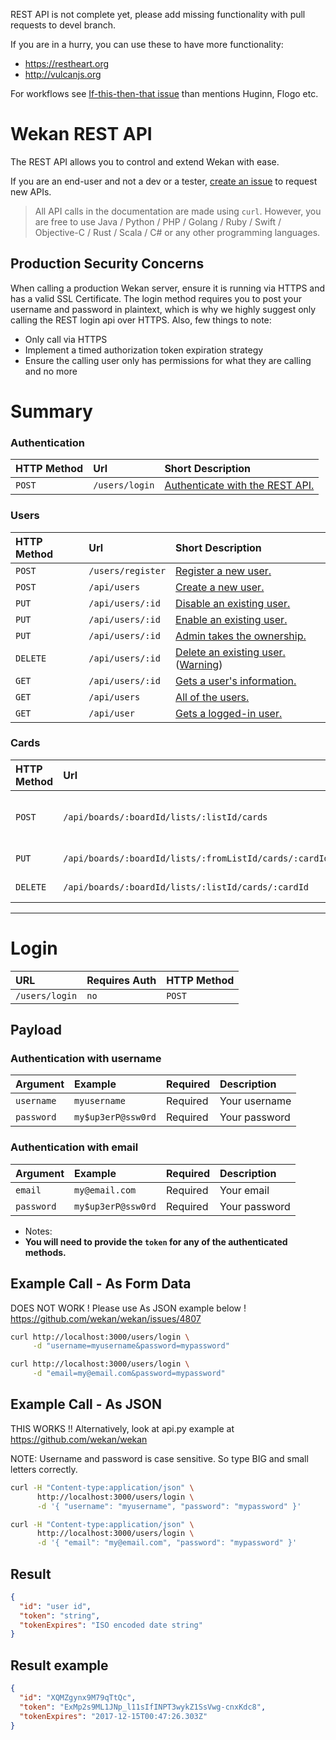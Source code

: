 REST API is not complete yet, please add missing functionality with pull requests to devel branch.

If you are in a hurry, you can use these to have more functionality:
* https://restheart.org
* http://vulcanjs.org

For workflows see [If-this-then-that issue](https://github.com/wekan/wekan/issues/1160) than mentions Huginn, Flogo etc.

# Wekan REST API

The REST API allows you to control and extend Wekan with ease.

If you are an end-user and not a dev or a tester, [create an issue](https://github.com/wekan/wekan/issues/new) to request new APIs.

> All API calls in the documentation are made using `curl`.  However, you are free to use Java / Python / PHP / Golang / Ruby / Swift / Objective-C / Rust / Scala / C# or any other programming languages.

## Production Security Concerns
When calling a production Wekan server, ensure it is running via HTTPS and has a valid SSL Certificate. The login method requires you to post your username and password in plaintext, which is why we highly suggest only calling the REST login api over HTTPS. Also, few things to note:

* Only call via HTTPS
* Implement a timed authorization token expiration strategy
* Ensure the calling user only has permissions for what they are calling and no more

# Summary

### Authentication
| HTTP Method | Url | Short Description |
| :--- | :--- | :--- |
| `POST` | `/users/login` | [Authenticate with the REST API.](#login) |

### Users
| HTTP Method | Url | Short Description |
| :--- | :--- | :--- |
| `POST` | `/users/register` | [Register a new user.](REST-API-User#user-register) |
| `POST` | `/api/users` | [Create a new user.](REST-API-User#user-create) |
| `PUT` | `/api/users/:id` | [Disable an existing user.](REST-API-User#disable-a-user-the-user-is-not-allowed-to-login-and-his-login-tokens-are-purged) |
| `PUT` | `/api/users/:id` | [Enable an existing user.](REST-API-User#enable-a-user) |
| `PUT` | `/api/users/:id` | [Admin takes the ownership.](REST-API-User#the-admin-takes-the-ownership-of-all-boards-of-the-user-archived-and-not-archived-where-the-user-is-admin-on) |
| `DELETE` | `/api/users/:id` | [Delete an existing user.](REST-API-User#user-delete) ([Warning](https://github.com/wekan/wekan/issues/1289))|
| `GET` | `/api/users/:id` | [Gets a user's information.](REST-API-User#user-information) |
| `GET` | `/api/users` | [All of the users.](REST-API-User#user-list) |
| `GET` | `/api/user` | [Gets a logged-in user.](REST-API-User#user-logged-in) |
### Cards
| HTTP Method | Url | Short Description |
| :--- | :--- | :--- |
| `POST` | `/api/boards/:boardId/lists/:listId/cards` | [Add a card to a list, board, and swimlane.](REST-API-Cards#add-card-to-list-board-swimlane) |
| `PUT` | `/api/boards/:boardId/lists/:fromListId/cards/:cardId` | [Update a card.](REST-API-Cards#update-a-card) |
| `DELETE` | `/api/boards/:boardId/lists/:listId/cards/:cardId` | [Delete a card.](REST-API-Cards#update-a-card) |


---

# Login
| URL | Requires Auth | HTTP Method |
| :--- | :--- | :--- |
| `/users/login` | `no` | `POST` |

## Payload

### Authentication with username
| Argument | Example | Required | Description |
| :--- | :--- | :--- | :--- |
| `username` | `myusername` | Required | Your username |
| `password` | `my$up3erP@ssw0rd` | Required | Your password |

### Authentication with email
| Argument | Example | Required | Description |
| :--- | :--- | :--- | :--- |
| `email` | `my@email.com` | Required | Your email |
| `password` | `my$up3erP@ssw0rd` | Required | Your password |

* Notes:
 * **You will need to provide the `token` for any of the authenticated methods.**

## Example Call - As Form Data

DOES NOT WORK ! Please use As JSON example below !
https://github.com/wekan/wekan/issues/4807

```bash
curl http://localhost:3000/users/login \
     -d "username=myusername&password=mypassword"
```

```bash
curl http://localhost:3000/users/login \
     -d "email=my@email.com&password=mypassword"
```


## Example Call - As JSON

THIS WORKS !! Alternatively, look at api.py example at https://github.com/wekan/wekan

NOTE: Username and password is case sensitive. So type BIG and small letters correctly.

```bash
curl -H "Content-type:application/json" \
      http://localhost:3000/users/login \
      -d '{ "username": "myusername", "password": "mypassword" }'
```

```bash
curl -H "Content-type:application/json" \
      http://localhost:3000/users/login \
      -d '{ "email": "my@email.com", "password": "mypassword" }'
```


## Result
```json
{
  "id": "user id",
  "token": "string",
  "tokenExpires": "ISO encoded date string"
}
```

## Result example
```json
{
  "id": "XQMZgynx9M79qTtQc",
  "token": "ExMp2s9ML1JNp_l11sIfINPT3wykZ1SsVwg-cnxKdc8",
  "tokenExpires": "2017-12-15T00:47:26.303Z"
}
```
